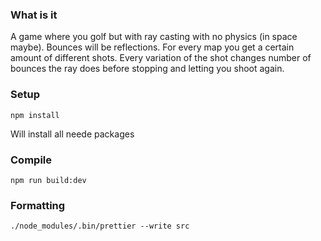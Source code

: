 ### What is it
A game where you golf but with ray casting with no physics (in space maybe). Bounces will be reflections. For every map you get a certain amount of different shots. Every variation of the shot changes number of bounces the ray does before stopping and letting you shoot again. 

### Setup

```
npm install
```

Will install all neede packages

### Compile

```
npm run build:dev
```

### Formatting

```
./node_modules/.bin/prettier --write src
```
